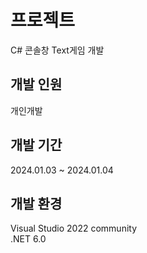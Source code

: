 # 프로젝트
C# 콘솔창 Text게임 개발

## 개발 인원
개인개발

## 개발 기간
2024.01.03 ~ 2024.01.04

## 개발 환경
Visual Studio 2022 community  
.NET 6.0
